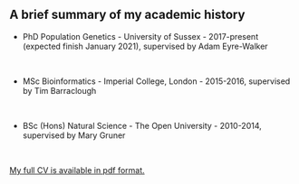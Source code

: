 <h2>A brief summary of my academic history</h2>

* PhD Population Genetics - University of Sussex - 2017-present (expected finish January 2021), supervised by Adam Eyre-Walker<br />
<br />

* MSc Bioinformatics - Imperial College, London - 2015-2016, supervised by Tim Barraclough<br />
<br />

* BSc (Hons) Natural Science - The Open University - 2010-2014, supervised by Mary Gruner<br />
<br />

<a href="https://vivaksoni.github.io/_pages/Vivak_Soni_CV.pdf" target="_blank">My full CV is available in pdf format.</a>

